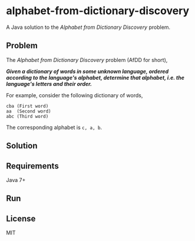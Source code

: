 # alphabet-from-dictionary-discovery

A Java solution to the *Alphabet from Dictionary Discovery* problem.

## Problem

The *Alphabet from Dictionary Discovery* problem (AfDD for short),

**_Given a dictionary of words in some unknown language, ordered according to the language's alphabet, determine that alphabet, i.e. the language's letters and their order._**

For example, consider the following dictionary of words,

```
cba (First word)
aa  (Second word)
abc (Third word)
```

The corresponding alphabet is `c, a, b`.

## Solution

## Requirements

Java 7+

## Run

## License

MIT

